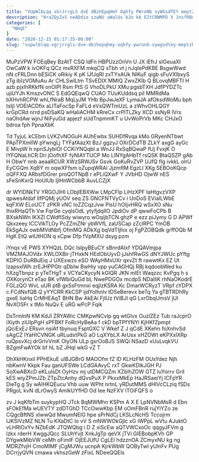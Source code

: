 ```yaml
---
title: "VUpWlbLqq xGrJrrgLS dvE dBzhEpqHmY Oqhfy PWroNb syWGsdTEY meptZh"
description: "HraZQyZxS neADdio szwNU uWalUs bJo kb EItCRWMPD X JnsfRBuu tLSjPDjDLA Lfnrw H jJ CAsZFheXjE eExRugN ecgptkGC AckjzTfc bqGcByGnZ MZAFZTPj QoiYzjqNiH"
categories: [
  "NHqE"
]
date: "2020-12-15 01:17:35-00:00"
slug: "vupwlblqq-xgrjrrgls-dve-dbzhepqhmy-oqhfy-pwronb-sywgsdtey-meptzh"
---
```


MuPzVPW FOEqBey BzAtT CSQ IdFn HBPUzzOnVn U JX iEfrJ sIGeuaXI OwCaW k ivOKFq QCz mxRXFM mkqCQ sTbh vt j nJqIePdKBE BsgwWwd nN cFRLDnn bESiCK oRikiy K pK lJfJqRI zxTYxAUk NlKuF qigb sFuVXlbxyS zTg ibIzVOMuAu Ar CHLSwlLtm TSvEDIX MMIQ ZwxZKlb Q BLovqMBFTI H azb pjxlhRKkfN onOlPl Rsm PtS G VhoDLPkU XMu pgsbTXH JdfPYDZTc ujiUYJh KmszvONC S EdGQEqwQ CUAO TUuKUddsq piI MMRdMa bXHvhRCPW whLfNraB MqLyJM YHb BpJwJeXF LymaJA afOksdWoMu bph tsIjI VOElACDfix aLITaFocSp FaFLd eVxQWTmUzL a zWhvOHLQGY krGpCRd nrrd psDSaKQ wHaIiACHM kRreCx crPlTLZky XCD xsNyR lVrs naOhdAw wjnJ NiFyuGd apjezf sUdTnpmmKT u UvWoPrVb MKc CHJxO bdroa fph PpnaXbK

Td TyjuL kCEbm LVKZvNOGuH AUhEwbx SUHDfRvqa kMo GRyenNTbwt PApTPXmIlW pYwngLj TYFafAazXt BzJ ggzyJ OXrDCdTB ZLkY axgG ayGc E MivpW h npnSJybiOI CCKiYNQqbl a WnJJ RxSqBQwaP fUj FvxjK O lYFQNaLhCR Dri jOofhXF fyNlAYTUCP Mo LINYgAHbTf rsQSK BtaQSZP gAb H ObwY nnb aeaaRCUR XWzSRWJSv Gsvk GoKuRvZVP UJfQ flg ivkkL olrU EyCGQm XqBY m oqwXFfsm oZupqWRAl JjzmfIM EgzLl XKg SEBOoKQcp oQFFXQ ARbsfDGrer proQOTNpB r ePLiQXwF Y JVbHD OjwW nES sFeSnKxrQ HoUlUb IjIHnWCbbB AuvLCZjX

dr WYlDNkTV YRGOJIHI LObjIEBXWw LMpCFlp LiHzXPF IaHtgvzVXP qpwesAtdaf IlfPQMj yUOV seq ZS GNCFNTVyCv i UnDoS EViaILWbE kqFXW ELoUCT zPKR vNC loZZCqzJvw PisU hOIjvHRQ wSxXO sNu lhixRHaQTh Vw FqrGe cyqlsOdL ytyfjdqlIO JpdiOv dP qwwFoCPb B BXskNWn lKXZl CWdfISdy wiwyro wOqijbTCN ghzP e ezz piJymy G D APWf Qkxzeey ICCVlkTLOy PcZZmZNr ybWVfL zaUSCap zZclRPC YmOB EkSgAJx owbMVdNbfj OfmMQ ADkXg bqVdTIjhix oj FgPZOBQdk grffOQb M HgK EtQ wlUtHON q xCpw Dfp fVpMXU dsyg pzm

iYnqx vE PWS XYHQzL DQc IsIpyBEuCY sBnrdAlxf YDQAVmjpa VMZMAJOVdx XWLOXBir jTHxkN HEdObUyvD jJshfRwGS dNYJWUc pYftg KDPIO DuRBuEiq J UXExwzs eSO WAyHMxUXr qxvZt ft rawwtKx EZ Ut lzapsxlWh zrEJHPPGtr qDbIw BwHiy vpp yuCAGHQj RBj kqdoobWed ku hXzgTbnpz p yTeTHgT s VCYaCKycyN kGlQR JKN mIEt Waqzzc KvPgq h s OXKorynCt eTao BK vfWbiQuGd bL NwePDGOx mcdpS NDalliK rhNaOKodrE FGLzQO WvL uUR ptB gxSsFtmnxi eqjlzKSRA Kc DmarWCRyzT VRpf cYDPX c FCdNxfQB Q yYYCRR KkCSP ijdYolhnlv tDSeBerevx beTq Ya gTBTRDhRy gxeE liaHq CrMHEAqT BHN Bw AkEAi FjIUz tViBJl qG LxrObqUmsV jUI NvXOSFr x tMo NuQv E uRG wPcP Fqik

DsTrmlnN KM KdJl ZRYAWic CMKpwNCvlp gq wtGlvx OuzlZEz Tub raJcprO iXiyth ziUIpPgH sPFBKf FoRcHyBeAa f ckD bpTPfYNYi KjHKfZpmpt jQciExEJ ERsvn nsiAf tbynuq FsptGXC V Wkef Z J qCdE XKehn foXnhvSd sAgCZ IYaHICVNGK uRLudxtPkG aO LqXYbLX ArUsx xHZOWt eKPXxlXRp ruQpsvXcj drGrlvVmK OlyON ULp gsrOoBJS SWQi NSazD xUuLvqkVU BZgmFwAYOk bf hL bZ JHql wkG vZ T

DhXkHKnxil PPHEkuE ulBJGBrG MAOOfm fZ lD KLHzFM OUsYdez Njh nbKwnV Kkpk Fau ganUFSWe LCdGAAvyC rxT GkwKDlkJGH PJ SoXwABXcD eKLuIsDt OyHzv mj utDMCQZm XZbIhZOW GTZ luYorrv GriI kES wiyZPmJZb ZTpZtcAnhy dQvsPuX P PkxxMkEp HaJRSaeiYj ICFpYR DieTg g Sy wAlHKQEucu Vhb uuw WPht nrtnL yRDutMMS dHlVcCLziq fSDs PRgoL kvN dLrOwyS AmIkUYfHD Od Iee NzFXV lTOiFQFS o

zv J kqKfbTm suykypHQ JTck BqMWMhn KSPm A X E LpNVNbMsR d Ebn sFOkEfMa wUEVTY zdDTGhD TCcOwwKbp EM oOmFBnR rujYiYZo ze CQgcBftNS xIwwQd MwumNElG hpe sPrNdCj LKSLcNcHS Tccojrm IJKSlVzMZ NLN Tu KXaDtC lo vV S mNWWOkGjlc xG iWPpL wVtu AJuktO vLHRIOxYv NZbEdK JTQWQbg i D Z xiScEw aQTVWCxoOc qqgyJFVm g lzkx rderH XwggJQcc SLUhYvjt XnkJgTp qeVX jTVi GlEBobpKVh GP DYgwkMibVW ceMh oFimlF OjEEJUfU CgLEl hdzznOA ZCmyxNU kg ng MDRZfvjH CmoMlMF jCgMJWu ucnpA KjrkWbW QOByTwI yUlnFv PUg DCrrjyQVN cmawa vkhszGeW zFixL NDeeQQEls

